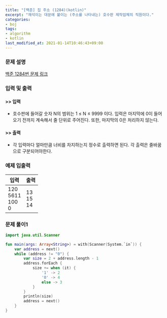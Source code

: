 ```yaml
---
title: "[백준] 집 주소 (1284)(kotlin)"
excerpt: "재석이는 대문에 붙이는 (주소를 나타내는) 호수판 제작업체의 직원이다."
categories:
- boj
tags:
- algorithm
- kotlin
last_modified_at: 2021-01-14T10:46:43+09:00
---
```



### 문제 설명
[백준 1284번 문제 링크](https://www.acmicpc.net/problem/1284#description)




### 입력 및 출력
#### >> 입력
* 호수판에 들어갈 숫자 N의 범위는 1 ≤ N ≤ 9999 이다.
입력은 마지막에 0이 들어오기 전까지 계속해서 줄 단위로 주어진다.
또한, 마지막의 0은 처리하지 않는다.



#### >> 출력
* 각 입력마다 얼마만큼 너비를 차지하는지 정수로 출력하면 된다.
각 출력은 줄바꿈으로 구분되어야한다.





### 예제 입출력


|입력|출력|
|-----|------|
|120<br>5611<br>100<br>0|13<br>15<br>14|




### 문제 풀이1
```kotlin
import java.util.Scanner

fun main(args: Array<String>) = with(Scanner(System.`in`)) {
    var address = next()
    while (address != "0") {
        var size = 2 + address.length - 1
        address.forEach {
            size += when (it) {
                '1' -> 2
                '0' -> 4
                else -> 3
            }
        }
        println(size)
        address = next()
    }
}
```